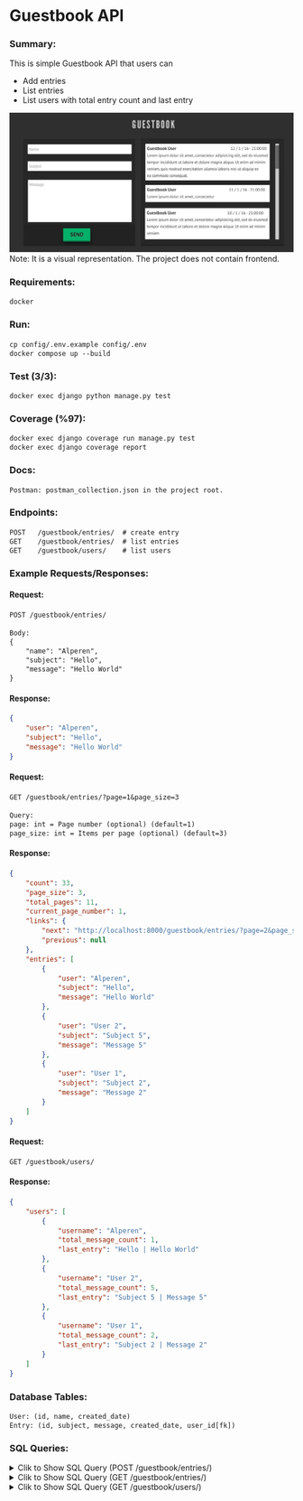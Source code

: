 # Guestbook API

### Summary:

This is simple Guestbook API that users can
- Add entries
- List entries
- List users with total entry count and last entry

![Summary](img/mockup.jpg)
Note: It is a visual representation. The project does not contain frontend.

### Requirements:

```
docker
```

### Run:

```
cp config/.env.example config/.env
docker compose up --build
```

### Test (3/3):

```
docker exec django python manage.py test
```

### Coverage (%97):

```
docker exec django coverage run manage.py test
docker exec django coverage report
```

### Docs:

```
Postman: postman_collection.json in the project root.
```

### Endpoints:

```http request
POST   /guestbook/entries/  # create entry
GET    /guestbook/entries/  # list entries
GET    /guestbook/users/    # list users
```

### Example Requests/Responses:

#### Request:
```http request
POST /guestbook/entries/

Body:
{
    "name": "Alperen",
    "subject": "Hello",
    "message": "Hello World"
}
```

#### Response:
```json
{
    "user": "Alperen",
    "subject": "Hello",
    "message": "Hello World"
}
```

#### Request:
```http request
GET /guestbook/entries/?page=1&page_size=3

Query:
page: int = Page number (optional) (default=1)
page_size: int = Items per page (optional) (default=3)
```

#### Response:
```json
{
    "count": 33,
    "page_size": 3,
    "total_pages": 11,
    "current_page_number": 1,
    "links": {
        "next": "http://localhost:8000/guestbook/entries/?page=2&page_size=3",
        "previous": null
    },
    "entries": [
        {
            "user": "Alperen",
            "subject": "Hello",
            "message": "Hello World"
        },
        {
            "user": "User 2",
            "subject": "Subject 5",
            "message": "Message 5"
        },
        {
            "user": "User 1",
            "subject": "Subject 2",
            "message": "Message 2"
        }
    ]
}
```

#### Request:
```http request
GET /guestbook/users/
```

#### Response:
```json
{
    "users": [
        {
            "username": "Alperen",
            "total_message_count": 1,
            "last_entry": "Hello | Hello World"
        },
        {
            "username": "User 2",
            "total_message_count": 5,
            "last_entry": "Subject 5 | Message 5"
        },
        {
            "username": "User 1",
            "total_message_count": 2,
            "last_entry": "Subject 2 | Message 2"
        }
    ]
}
```

### Database Tables:

```
User: (id, name, created_date)
Entry: (id, subject, message, created_date, user_id[fk])
```

### SQL Queries:
<details>
<summary>Clik to Show SQL Query (POST /guestbook/entries/)</summary>

```sql
BEGIN;
args = None;
alias = default 
SELECT 
  "guestbook_user"."id", 
  "guestbook_user"."name", 
  "guestbook_user"."created_date" 
FROM 
  "guestbook_user" 
WHERE 
  "guestbook_user"."name" = 'Alperen' 
LIMIT 
  21;
args =('Alperen',);
ali as = default INSERT INTO "guestbook_entry" (
  "subject", "message", "created_date", 
  "user_id"
) 
VALUES 
  (
    'Hello', 'Hello World', '2024-03-16 00:19:22.343243+00:00' :: timestamptz, 
    9
  ) RETURNING "guestbook_entry"."id";
args =(
  'Hello', 
  'Hello World', 
  datetime.datetime(
    2024, 3, 16, 0, 19, 22, 343243, tzinfo = datetime.timezone.utc
  ), 
  9
);
alias = default COMMIT;
args = None;
alias = default
```
</details>

<details>
<summary>Clik to Show SQL Query (GET /guestbook/entries/)</summary>

```sql
SELECT 
  "guestbook_user"."name" AS "username", 
  COUNT("guestbook_entry"."id") AS "total_message_count", 
  (
    SELECT 
      CONCAT(
        (U0."subject"):: text, 
        (
          CONCAT(
            (' | '):: text, 
            (U0."message"):: text
          )
        ):: text
      ) AS "last_entry" 
    FROM 
      "guestbook_entry" U0 
    WHERE 
      U0."user_id" = ("guestbook_user"."id") 
    ORDER BY 
      U0."created_date" DESC 
    LIMIT 
      1
  ) AS "last_entry" 
FROM 
  "guestbook_user" 
  LEFT OUTER JOIN "guestbook_entry" ON (
    "guestbook_user"."id" = "guestbook_entry"."user_id"
  ) 
GROUP BY 
  "guestbook_user"."id" 
ORDER BY 
  "guestbook_user"."id" DESC;
args =(' | ',);
alias = default
```
</details>

<details>
<summary>Clik to Show SQL Query (GET /guestbook/users/)</summary>

```sql
SELECT 
  COUNT(*) AS "__count" 
FROM 
  "guestbook_entry" 
  INNER JOIN "guestbook_user" ON (
    "guestbook_entry"."user_id" = "guestbook_user"."id"
  );
args =();
alias = default 
SELECT 
  "guestbook_entry"."subject", 
  "guestbook_entry"."message", 
  "guestbook_user"."name" AS "username" 
FROM 
  "guestbook_entry" 
  INNER JOIN "guestbook_user" ON (
    "guestbook_entry"."user_id" = "guestbook_user"."id"
  ) 
ORDER BY 
  "guestbook_entry"."created_date" DESC 
LIMIT 
  3;
args =();
alias = default
```
</details>
